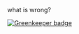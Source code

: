 what is wrong?


[![Greenkeeper badge](https://badges.staging.greenkeeper.io/neighbourhoodie/gk-test.svg?token=dd40798eb5a9f9055bd290ee1ef5dff99187ca76fc57f2970d006380fb044add)](https://greenkeeper.io/)
